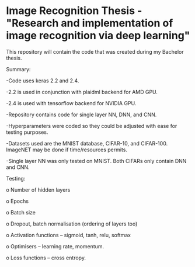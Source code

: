 # Image Recognition Thesis - "Research and implementation of image recognition via deep learning"

This repository will contain the code that was created during my Bachelor thesis.

Summary:

-Code uses keras 2.2 and 2.4.

-2.2 is used in conjunction with plaidml backend for AMD GPU.

-2.4 is used with tensorflow backend for NVIDIA GPU.

-Repository contains code for single layer NN, DNN, and CNN.

-Hyperparameters were coded so they could be adjusted with ease for testing purposes.

-Datasets used are the MNIST database, CIFAR-10, and CIFAR-100. ImageNET may be done if time/resources permits.

-Single layer NN was only tested on MNIST. Both CIFARs only contain DNN and CNN.

Testing:

o	Number of hidden layers

o	Epochs

o	Batch size

o	Dropout, batch normalisation (ordering of layers too)

o	Activation functions – sigmoid, tanh, relu, softmax

o	Optimisers – learning rate, momentum.

o	Loss functions – cross entropy.

